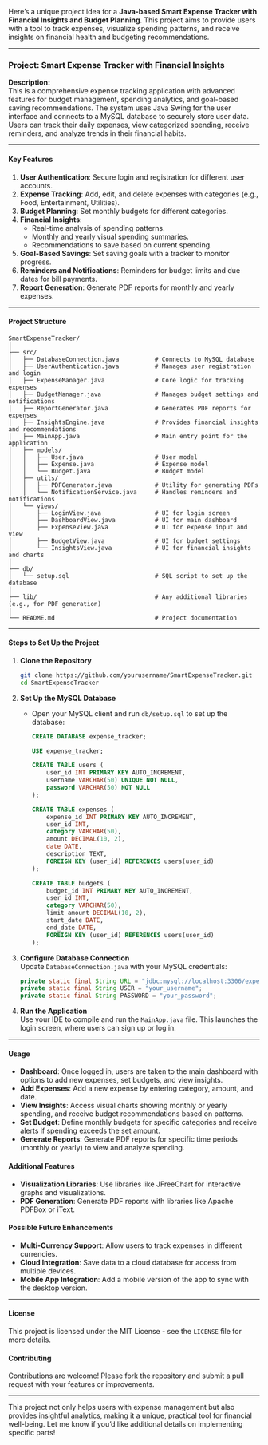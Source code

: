 Here’s a unique project idea for a **Java-based Smart Expense Tracker with Financial Insights and Budget Planning**. This project aims to provide users with a tool to track expenses, visualize spending patterns, and receive insights on financial health and budgeting recommendations.

---

### Project: Smart Expense Tracker with Financial Insights

**Description:**  
This is a comprehensive expense tracking application with advanced features for budget management, spending analytics, and goal-based saving recommendations. The system uses Java Swing for the user interface and connects to a MySQL database to securely store user data. Users can track their daily expenses, view categorized spending, receive reminders, and analyze trends in their financial habits.

---

#### Key Features

1. **User Authentication**: Secure login and registration for different user accounts.
2. **Expense Tracking**: Add, edit, and delete expenses with categories (e.g., Food, Entertainment, Utilities).
3. **Budget Planning**: Set monthly budgets for different categories.
4. **Financial Insights**:
   - Real-time analysis of spending patterns.
   - Monthly and yearly visual spending summaries.
   - Recommendations to save based on current spending.
5. **Goal-Based Savings**: Set saving goals with a tracker to monitor progress.
6. **Reminders and Notifications**: Reminders for budget limits and due dates for bill payments.
7. **Report Generation**: Generate PDF reports for monthly and yearly expenses.

---

#### Project Structure

```
SmartExpenseTracker/
│
├── src/
│   ├── DatabaseConnection.java          # Connects to MySQL database
│   ├── UserAuthentication.java          # Manages user registration and login
│   ├── ExpenseManager.java              # Core logic for tracking expenses
│   ├── BudgetManager.java               # Manages budget settings and notifications
│   ├── ReportGenerator.java             # Generates PDF reports for expenses
│   ├── InsightsEngine.java              # Provides financial insights and recommendations
│   ├── MainApp.java                     # Main entry point for the application
│   ├── models/
│   │   ├── User.java                    # User model
│   │   ├── Expense.java                 # Expense model
│   │   └── Budget.java                  # Budget model
│   ├── utils/
│   │   ├── PDFGenerator.java            # Utility for generating PDFs
│   │   └── NotificationService.java     # Handles reminders and notifications
│   └── views/
│       ├── LoginView.java               # UI for login screen
│       ├── DashboardView.java           # UI for main dashboard
│       ├── ExpenseView.java             # UI for expense input and view
│       ├── BudgetView.java              # UI for budget settings
│       └── InsightsView.java            # UI for financial insights and charts
│
├── db/
│   └── setup.sql                        # SQL script to set up the database
│
├── lib/                                 # Any additional libraries (e.g., for PDF generation)
│
└── README.md                            # Project documentation
```

---

#### Steps to Set Up the Project

1. **Clone the Repository**  
   ```bash
   git clone https://github.com/yourusername/SmartExpenseTracker.git
   cd SmartExpenseTracker
   ```

2. **Set Up the MySQL Database**
   - Open your MySQL client and run `db/setup.sql` to set up the database:
     ```sql
     CREATE DATABASE expense_tracker;

     USE expense_tracker;

     CREATE TABLE users (
         user_id INT PRIMARY KEY AUTO_INCREMENT,
         username VARCHAR(50) UNIQUE NOT NULL,
         password VARCHAR(50) NOT NULL
     );

     CREATE TABLE expenses (
         expense_id INT PRIMARY KEY AUTO_INCREMENT,
         user_id INT,
         category VARCHAR(50),
         amount DECIMAL(10, 2),
         date DATE,
         description TEXT,
         FOREIGN KEY (user_id) REFERENCES users(user_id)
     );

     CREATE TABLE budgets (
         budget_id INT PRIMARY KEY AUTO_INCREMENT,
         user_id INT,
         category VARCHAR(50),
         limit_amount DECIMAL(10, 2),
         start_date DATE,
         end_date DATE,
         FOREIGN KEY (user_id) REFERENCES users(user_id)
     );
     ```

3. **Configure Database Connection**  
   Update `DatabaseConnection.java` with your MySQL credentials:
   ```java
   private static final String URL = "jdbc:mysql://localhost:3306/expense_tracker";
   private static final String USER = "your_username";
   private static final String PASSWORD = "your_password";
   ```

4. **Run the Application**  
   Use your IDE to compile and run the `MainApp.java` file. This launches the login screen, where users can sign up or log in.

---

#### Usage

- **Dashboard**: Once logged in, users are taken to the main dashboard with options to add new expenses, set budgets, and view insights.
- **Add Expenses**: Add a new expense by entering category, amount, and date. 
- **View Insights**: Access visual charts showing monthly or yearly spending, and receive budget recommendations based on patterns.
- **Set Budget**: Define monthly budgets for specific categories and receive alerts if spending exceeds the set amount.
- **Generate Reports**: Generate PDF reports for specific time periods (monthly or yearly) to view and analyze spending.

#### Additional Features

- **Visualization Libraries**: Use libraries like JFreeChart for interactive graphs and visualizations.
- **PDF Generation**: Generate PDF reports with libraries like Apache PDFBox or iText.

#### Possible Future Enhancements

- **Multi-Currency Support**: Allow users to track expenses in different currencies.
- **Cloud Integration**: Save data to a cloud database for access from multiple devices.
- **Mobile App Integration**: Add a mobile version of the app to sync with the desktop version.

---

#### License
This project is licensed under the MIT License - see the `LICENSE` file for more details.

#### Contributing
Contributions are welcome! Please fork the repository and submit a pull request with your features or improvements. 

---

This project not only helps users with expense management but also provides insightful analytics, making it a unique, practical tool for financial well-being. Let me know if you’d like additional details on implementing specific parts!
